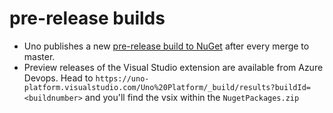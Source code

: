 # pre-release builds

- Uno publishes a new [pre-release build to NuGet](https://www.nuget.org/packages/Uno.UI) after every merge to master.
- Preview releases of the Visual Studio extension are available from Azure Devops. Head to `https://uno-platform.visualstudio.com/Uno%20Platform/_build/results?buildId=<buildnumber>` and you'll find the vsix within the `NugetPackages.zip`
